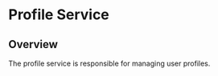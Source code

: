 # Profile Service

## Overview

The profile service is responsible for managing user profiles.
    
